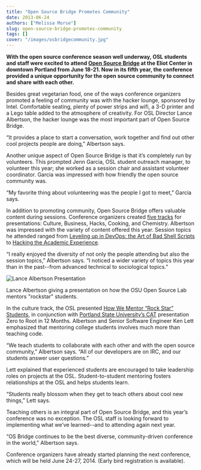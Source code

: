 ```yaml
---
title: "Open Source Bridge Promotes Community"
date: 2013-06-24
authors: ["Melissa Morse"]
slug: open-source-bridge-promotes-community
tags: []
cover: "/images/osbridgecommunity.jpg"
---
```


**With the open source conference season well underway, OSL students and staff were excited to attend
[Open Source Bridge](http://opensourcebridge.org/) at the Eliot Center in downtown Portland from June 18-21. Now in its
fifth year, the conference provided a unique opportunity for the open source community to connect and share with each
other.**

Besides great vegetarian food, one of the ways conference organizers promoted a feeling of community was with the hacker
lounge, sponsored by Intel. Comfortable seating, plenty of power strips and wifi, a 3-D printer and a Lego table added
to the atmosphere of creativity. For OSL Director Lance Albertson, the hacker lounge was the most important part of Open
Source Bridge.

“It provides a place to start a conversation, work together and find out other cool projects people are doing,”
Albertson says.

Another unique aspect of Open Source Bridge is that it’s completely run by volunteers. This prompted Jenn Garcia, OSL
student outreach manager, to volunteer this year; she worked as a session chair and assistant volunteer coordinator.
Garcia was impressed with how friendly the open source community was.

“My favorite thing about volunteering was the people I got to meet,” Garcia says.

In addition to promoting community, Open Source Bridge offers valuable content during sessions. Conference organizers
created [five tracks](http://opensourcebridge.org/events/2013/tracks) for presentations: Culture, Business, Hacks,
Cooking, and Chemistry. Albertson was impressed with the variety of content offered this year. Session topics he
attended ranged from [Leveling up in DevOps: the Art of Bad Shell Scripts](http://opensourcebridge.org/sessions/1139) to
[Hacking the Academic Experience](http://opensourcebridge.org/sessions/1083).

“I really enjoyed the diversity of not only the people attending but also the session topics,” Albertson says. “I
noticed a wider variety of topics this year than in the past--from advanced technical to sociological topics.”

![Lance Albertson Presentation](/images/lancepresentation.jpg)

Lance Albertson giving a presentation on how the OSU Open Source Lab mentors "rockstar" students.

In the culture track, the OSL presented [How We Mentor “Rock Star” Students](http://opensourcebridge.org/sessions/1093),
in conjunction with [Portland State University’s CAT](http://cat.pdx.edu/) presentation Zero to Root in 12 Months.
Albertson and Senior Software Engineer Ken Lett emphasized that mentoring college students involves much more than
teaching code.

“We teach students to collaborate with each other and with the open source community,” Albertson says. “All of our
developers are on IRC, and our students answer user questions.”

Lett explained that experienced students are encouraged to take leadership roles on projects at the OSL.
Student-to-student mentoring fosters relationships at the OSL and helps students learn.

“Students really blossom when they get to teach others about cool new things,” Lett says.

Teaching others is an integral part of Open Source Bridge, and this year’s conference was no exception. The OSL staff is
looking forward to implementing what we’ve learned--and to attending again next year.

“OS Bridge continues to be the best diverse, community-driven conference in the world,” Albertson says.

Conference organizers have already started planning the next conference, which will be held June 24-27, 2014. (Early
bird registration is available).
